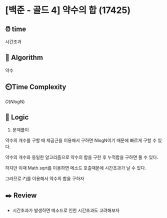 # [백준 - 골드 4] 약수의 합 (17425)

## ⏰  **time**

시간초과

## :pushpin: **Algorithm**

약수

## ⏲️**Time Complexity**

$O(NlogN)$

## :round_pushpin: **Logic**
1. 문제풀이

약수의 개수를 구할 때 제곱근을 이용해서 구하면 NlogN이기 때문에 빠르게 구할 수 있다.

약수의 개수와 동일한 알고리즘으로 약수의 합을 구한 후 누적합을 구하면 풀 수 있다.

하지만 이때 Math.sqrt를 이용하면 메소드 호출때문에 시간초과가 날 수 있다.

그러므로 i*j를 이용해서 약수의 합을 구하자

## :black_nib: **Review**
- 시간초과가 발생하면 메소드로 인한 시간초과도 고려해보자